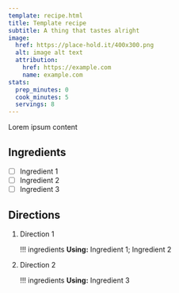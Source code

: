 ```yaml
---
template: recipe.html
title: Template recipe
subtitle: A thing that tastes alright
image:
  href: https://place-hold.it/400x300.png
  alt: image alt text
  attribution:
    href: https://example.com
    name: example.com
stats:
  prep_minutes: 0
  cook_minutes: 5
  servings: 8
---
```


<!--
    Template
    All the above keys in the template are required in a new recipe.

    Content below will be displayed as-is.

    The wrapping divs for `ingredients`, `directions`, and `footnotes` supply custom styling to their contents.
-->

Lorem ipsum content

## Ingredients
<!-- Must include this wrapper div -->
<div class="recipe-ingredients" markdown>

<!--
    Each item should be written in task list form,
    `- [ ] text`
    Custom styling takes over from there.
-->
- [ ] Ingredient 1
- [ ] Ingredient 2
- [ ] Ingredient 3

</div>

## Directions
<!-- Must include this wrapper div -->
<div class="recipe-directions" markdown>

<!--
    Should be an ordered list at the top level
-->
1. Direction 1

    !!! ingredients
        **Using:** Ingredient 1; Ingredient 2

2. Direction 2

    !!! ingredients
        **Using:** Ingredient 3

</div>
